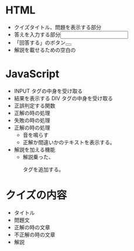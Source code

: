 # HTML

- クイズタイトル、問題を表示する部分<img>
- 答えを入力する部分<input>
- 「回答する」のボタン<button>
- 解説を載せるための空白の<div>

# JavaScript

- INPUT タグの中身を受け取る
- 結果を表示する DIV タグの中身を受け取る
- 正誤判定する関数
- 正解の時の処理
- 失敗の時の処理
- 正解の時の処理
  - 音を鳴らす
  - 正解か間違いかのテキストを表示する。
- 解説を加える機能
  - 解説乗った、<p>タグを追加する。

# クイズの内容

- タイトル
- 問題文
- 正解の時の文章
- 不正解の時の文章
- 解説
